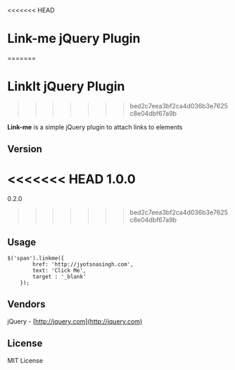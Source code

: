 <<<<<<< HEAD
# Link-me jQuery Plugin
=======
# LinkIt jQuery Plugin
>>>>>>> bed2c7eea3bf2ca4d036b3e7625c8e04dbf67a9b

**Link-me** is a simple jQuery plugin to attach links to elements

## Version
<<<<<<< HEAD
1.0.0
=======
0.2.0
>>>>>>> bed2c7eea3bf2ca4d036b3e7625c8e04dbf67a9b

## Usage
    $('span').linkme({
			href: 'http://jyotsnasingh.com',
			text: 'Click Me',
			target : '_blank'
		});

## Vendors
jQuery - [http://jquery.com](http://jquery.com)

## License
MIT License
